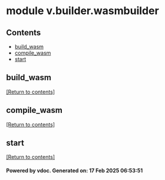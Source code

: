# module v.builder.wasmbuilder


## Contents
- [build_wasm](#build_wasm)
- [compile_wasm](#compile_wasm)
- [start](#start)

## build_wasm
[[Return to contents]](#Contents)

## compile_wasm
[[Return to contents]](#Contents)

## start
[[Return to contents]](#Contents)

#### Powered by vdoc. Generated on: 17 Feb 2025 06:53:51
